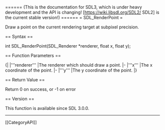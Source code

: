 ====== (This is the documentation for SDL3, which is under heavy development and the API is changing! [https://wiki.libsdl.org/SDL2/ SDL2] is the current stable version!) ======
= SDL_RenderPoint =

Draw a point on the current rendering target at subpixel precision.

== Syntax ==

<syntaxhighlight lang='c'>
int SDL_RenderPoint(SDL_Renderer *renderer, float x, float y);
</syntaxhighlight>

== Function Parameters ==

{|
|'''renderer'''
|The renderer which should draw a point.
|-
|'''x'''
|The x coordinate of the point.
|-
|'''y'''
|The y coordinate of the point.
|}

== Return Value ==

Return 0 on success, or -1 on error

== Version ==

This function is available since SDL 3.0.0.

----
[[CategoryAPI]]


